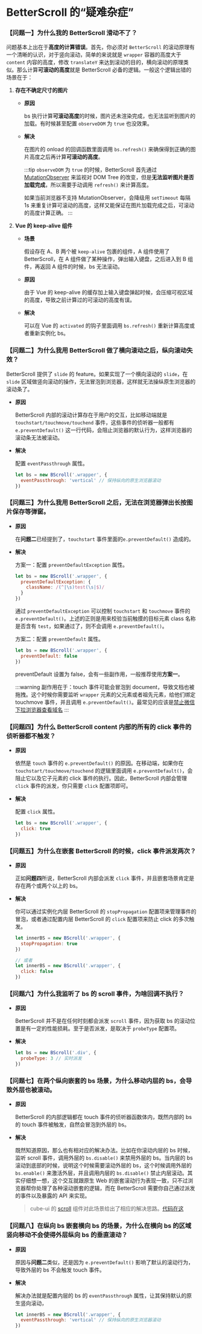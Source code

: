 # BetterScroll 的“疑难杂症”

### 【问题一】为什么我的 BetterScroll 滑动不了？

问题基本上出在于**高度的计算错误**。首先，你必须对 `BetterScroll` 的滚动原理有一个清晰的认识，对于竖向滚动，简单的来说就是 `wrapper` 容器的高度大于 `content` 内容的高度，修改 `translateY` 来达到滚动的目的，横向滚动的原理类似。那么计算**可滚动的高度**就是 BetterScroll 必备的逻辑。一般这个逻辑出错的场景在于：

  1. **存在不确定尺寸的图片**

      - **原因**

        bs 执行计算**可滚动高度**的时候，图片还未渲染完成，也无法监听到图片的加载。有时候甚至配置 `observeDOM` 为 `true` 也没效果。

      - **解决**

        在图片的 onload 的回调函数里面调用 `bs.refresh()` 来确保得到正确的图片高度之后再计算**可滚动的高度**。

        :::tip
        `observeDOM` 为 `true` 的时候，BetterScroll 首先通过 [MutationObserver](https://developer.mozilla.org/zh-CN/docs/Web/API/MutationObserver) 来监视对 DOM Tree 的改变，但是**无法监听图片是否加载完成**，所以需要手动调用 `refresh()` 来计算高度。

        如果当前浏览器不支持 MutationObserver，会降级用 `setTimeout` 每隔 1s 来重复计算可滚动的高度，这样又能保证在图片加载完成之后，可滚动的高度计算正确。
        :::

  2. **Vue 的 keep-alive 组件**

      - **场景**

        假设存在 A、B 两个被 `keep-alive` 包裹的组件，A 组件使用了 BetterScroll，在 A 组件做了某种操作，弹出输入键盘，之后进入到 B 组件，再返回 A 组件的时候，bs 无法滚动。

      - **原因**

        由于 Vue 的 keep-alive 的缓存加上输入键盘弹起时候，会压缩可视区域的高度，导致之前计算过的可滚动的高度有误。

      - **解决**

        可以在 Vue 的 `activated` 的钩子里面调用 `bs.refresh()` 重新计算高度或者重新实例化 bs。

### 【问题二】为什么我用 BetterScroll 做了横向滚动之后，纵向滚动失效？

BetterScroll 提供了 `slide` 的 feature。如果实现了一个横向滚动的 `slide`，在 `slide` 区域做竖向滚动的操作，无法冒泡到浏览器，这样就无法操纵原生浏览器的滚动条了。

- **原因**

  BetterScroll 内部的滚动计算存在于用户的交互，比如移动端就是 `touchstart/touchmove/touchend` 事件，这些事件的侦听器一般都有 `e.preventDefault()` 这一行代码，会阻止浏览器的默认行为，这样浏览器的滚动条无法被滚动。

- **解决**

  配置 `eventPassthrough` 属性。

  ```js
  let bs = new BScroll('.wrapper', {
    eventPassthrough: 'vertical' // 保持纵向的原生浏览器滚动
  })
  ```

### 【问题三】为什么我用 BetterScroll 之后，无法在浏览器弹出长按图片保存等弹窗。

- **原因**

  在**问题二**已经提到了，`touchstart` 事件里面的`e.preventDefault()` 造成的。

- **解决**

  方案一：配置 `preventDefaultException` 属性。

  ```js
  let bs = new BScroll('.wrapper', {
    preventDefaultException: {
      className: /(^|\s)test(\s|$)/
    }
  })
  ```

  通过 `preventDefaultException` 可以控制 `touchstart` 和 `touchmove` 事件的 `e.preventDefault()`。上述的正则是用来校验当前触摸的目标元素 class 名称是否含有 `test`，如果通过了，则不会调用 `e.preventDefault()`。

  方案二：配置 `preventDefault` 属性。

  ```js
  let bs = new BScroll('.wrapper', {
    preventDefault: false
  })
  ```

  preventDefault 设置为 false，会有一些副作用，一般推荐使用**方案一**。

  :::warning
  副作用在于：touch 事件可能会冒泡到 document，导致文档也被拖拽。这个时候你需要监听 `wrapper` 元素的父元素或者祖先元素，给他们绑定 touchmove 事件，并且调用 `e.preventDefault()`。最常见的应该是[禁止微信下拉浏览器查看域名](https://www.cnblogs.com/jasonwang2y60/p/6848464.html)
  :::

### 【问题四】为什么 BetterScroll content 内部的所有的 click 事件的侦听器都不触发？

- **原因**

  依然是 `touch` 事件的 `e.preventDefault()` 的原因。在移动端，如果你在 `touchstart/touchmove/touchend` 的逻辑里面调用 `e.preventDefault()`，会阻止它以及它子元素的 click 事件的执行。因此，BetterScroll 内部会管理 `click` 事件的派发，你只需要 `click` 配置项即可。

- **解决**

  配置 `click` 属性。

  ```js
  let bs = new BScroll('.wrapper', {
    click: true
  })
  ```

### 【问题五】为什么在嵌套 BetterScroll 的时候，click 事件派发两次？

- **原因**

  正如**问题四**所说，BetterScroll 内部会派发 `click` 事件，并且嵌套场景肯定是存在两个或两个以上的 bs。

- **解决**

  你可以通过实例化内层 BetterScroll 的 `stopPropagation` 配置项来管理事件的冒泡，或者通过配置内层 BetterScroll 的 `click` 配置项来防止 click 的多次触发。

  ```js
  let innerBS = new BScroll('.wrapper', {
    stopPropagation: true
  })

  // 或者
  let innerBS = new BScroll('.wrapper', {
    click: false
  })
  ```

### 【问题六】为什么我监听了 bs 的 scroll 事件，为啥回调不执行？

- **原因**

  BetterScroll 并不是在任何时刻都会派发 `scroll` 事件，因为获取 bs 的滚动位置是有一定的性能损耗。至于是否派发，是取决于 `probeType` 配置项。

- **解决**

  ```js
  let bs = new BScroll('.div', {
    probeType: 3 // 实时派发
  })
  ```

### 【问题七】在两个纵向嵌套的 bs 场景，为什么移动内层的 bs，会导致外层也被滚动。

- **原因**

  BetterScroll 的内部逻辑都在 touch 事件的侦听器函数体内，既然内部的 bs 的 touch 事件被触发，自然会冒泡到外层的 bs。

- **解决**

  既然知道原因，那么也有相对应的解决办法。比如在你滚动内层的 bs 时候，监听 scroll 事件，调用外层的 `bs.disable()` 来禁用外层的 bs。当内层的 bs 滚动到底部的时候，说明这个时候需要滚动外层的 bs，这个时候调用外层的 `bs.enable()` 来激活外层，并且调用内层的 `bs.disable()` 禁止内层滚动。其实仔细想一想，这个交互就跟原生 Web 的嵌套滚动行为表现一致，只不过浏览器帮你处理了各种滚动嵌套的逻辑，而在 BetterScroll 需要你自己通过派发的事件以及暴露的 API 来实现。

  > cube-ui 的 [scroll](https://didi.github.io/cube-ui/example/#/scroll/v-scrolls) 组件对此场景给出了相应的解决思路。[代码在这](https://github.com/didi/cube-ui/blob/dev/src/components/scroll/scroll.vue)

### 【问题八】在纵向 bs 嵌套横向 bs 的场景，为什么在横向 bs 的区域竖向移动不会使得外层纵向 bs 的垂直滚动？

- **原因**

  原因与**问题二**类似，还是因为 `e.preventDefault()` 影响了默认的滚动行为，导致外层的 bs 不会触发 touch 事件。

- **解决**

  解决办法就是配置内层的 bs 的 `eventPassthrough` 属性，让其保持默认的原生竖向滚动，

  ```js
  let innerBS = new BScroll('.wrapper', {
    eventPassthrough: 'vertical' // 保持纵向的原生浏览器滚动
  })
  ```